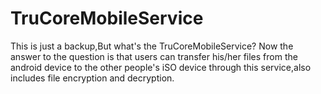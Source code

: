 # TruCoreMobileService
This is just a backup,But what's the TruCoreMobileService?
Now the answer to the question is that users can transfer his/her files from the android device to the other people's iSO device through this service,also includes file encryption and decryption.
